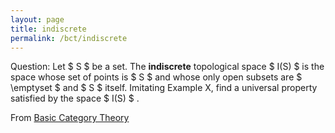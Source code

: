 ```yaml
---
layout: page
title: indiscrete
permalink: /bct/indiscrete
---
```

Question: Let $ S $ be a set. The **indiscrete** topological space $ I(S) $ is the space whose set of points is $ S $ and whose only open subsets are $ \emptyset $ and $ S $ itself. Imitating Example X, find a universal property satisfied by the space $ I(S) $ .


From [Basic Category Theory](https://mathgloss.github.io/MathGloss/bct.html)